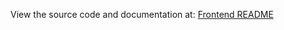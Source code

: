 View the source code and documentation at: [Frontend README](https://github.com/AliaksandrHrychonak/realtime-presentation/blob/main/frontend/README.md)
